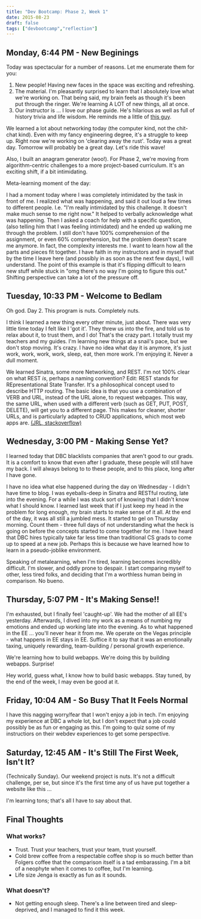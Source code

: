 ```yaml
---
title: "Dev Bootcamp: Phase 2, Week 1"
date: 2015-08-23
draft: false
tags: ["devbootcamp","reflection"]
---
```


## Monday, 6:44 PM - New Beginings
Today was spectacular for a number of reasons. Let me enumerate them for you:

1. New people! Having new faces in the space was exciting and refreshing.
1. The material. I'm pleasantly surprised to learn that I absolutely love what we're working on. That being said, my brain feels as though it's been put through the ringer. We're learning A LOT of new things, all at once.
1. Our instructor is ... I love our phase guide. He's hilarious as well as full of history trivia and life wisdom. He reminds me a little of [this guy](https://www.ted.com/talks/shawn_achor_the_happy_secret_to_better_work?language=en).

We learned a lot about networking today (the computer kind, not the chit-chat kind). Even with my fancy engineering degree, it's a struggle to keep up. Right now we're working on 'clearing away the rust'. Today was a great day. Tomorrow will probably be a great day. Let's ride this wave!

Also, I built an anagram generator (woo!). For Phase 2, we're moving from algorithm-centric challenges to a more project-based curriculum. It's an exciting shift, if a bit intimidating.

Meta-learning moment of the day:

I had a moment today where I was completely intimidated by the task in front of me. I realized what was happening, and said it out loud a few times to different people. I.e. "I'm really intimidated by this challenge. It doesn't make much sense to me right now." It helped to verbally acknowledge what was happening. Then I asked a coach for help with a specific question, (also telling him that I was feeling intimidated) and he ended up walking me through the problem. I still don't have 100% comprehension of the assignment, or even 60% comprehension, but the problem doesn't scare me anymore. In fact, the complexity interests me. I want to learn how all the parts and pieces fit together. I have faith in my instructors and in myself that by the time I leave here (and possibly in as soon as the next few days), I will understand. The point of this example is that it's flipping difficult to learn new stuff while stuck in "omg there's no way I'm going to figure this out." Shifting perspective can take a lot of the pressure off.

## Tuesday, 10:33 PM - Welcome to Bedlam
Oh god. Day 2. This program is nuts. Completely nuts.

I think I learned a new thing every other minute, just about. There was very little time today I felt like I 'got it'. They threw us into the fire, and told us to relax about it, to trust them, and I do! That's the crazy part. I totally trust my teachers and my guides. I'm learning new things at a snail's pace, but we don't stop moving. It's crazy. I have no idea what day it is anymore, it's just work, work, work, work, sleep, eat, then more work. I'm enjoying it. Never a dull moment.

We learned Sinatra, some more Networking, and REST. I'm not 100% clear on what REST *is*, perhaps a naming convention? Edit: REST stands for REpresentational State Transfer. It's a philosophical concept used to describe HTTP routing. The basic idea is that you use a combination of VERB and URL, instead of the URL alone, to request webpages. This way, the same URL, when used with a different verb (such as GET, PUT, POST, DELETE), will get you to a different page. This makes for cleaner, shorter URLs, and is particularly adapted to CRUD applications, which most web apps are. [(JRL, stackoverflow)](https://stackoverflow.com/questions/2441962/what-is-restful-routing)

## Wednesday, 3:00 PM - Making Sense Yet?
I learned today that DBC blacklists companies that aren't good to our grads. It is a comfort to know that even after I graduate, these people will still have my back. I will always belong to to these people, and to this place, long after I have gone.

I have no idea what else happened during the day on Wednesday - I didn't have time to blog. I was eyeballs-deep in Sinatra and RESTful routing, late into the evening. For a while I was stuck sort of knowing that I didn't know what I should know. I learned last week that if I just keep my head in the problem for long enough, my brain starts to make sense of it all. At the end of the day, it was all still a jumbled mess. It started to gel on Thursday morning. Count them - three full days of not understanding what the heck is going on before the concepts started to come together for me. I have heard that DBC hires typically take far less time than traditional CS grads to come up to speed at a new job. Perhaps this is because we have learned how to learn in a pseudo-joblike environment.

Speaking of metalearning, when I'm tired, learning becomes incredibly difficult. I'm slower, and oddly prone to despair. I start comparing myself to other, less tired folks, and deciding that I'm a worthless human being in comparison. No bueno.

## Thursday, 5:07 PM - It's Making Sense!!
I'm exhausted, but I finally feel 'caught-up'. We had the mother of all EE's yesterday. Afterwards, I dived into my work as a means of numbing my emotions and ended up working late into the evening. As to what happened in the EE ... you'll never hear it from me. We operate on the Vegas principle - what happens in EE stays in EE. Suffice it to say that it was an emotionally taxing, uniquely rewarding, team-building / personal growth experience.

We're learning how to build webapps. We're doing this by building webapps. Surprise!

Hey world, guess what, I know how to build basic webapps. Stay tuned, by the end of the week, I may even be good at it.

## Friday, 10:04 AM - So Busy That It Feels Normal
I have this nagging worry/fear that I won't enjoy a job in tech. I'm enjoying my experience at DBC a whole lot, but I don't expect that a job could possibly be as fun or engaging as this. I'm going to quiz some of my instructiors on their webdev experiences to get some perspective.

## Saturday, 12:45 AM - It's Still The First Week, Isn't It?
(Technically Sunday). Our weekend project is nuts. It's not a difficult challenge, per se, but since it's the first time any of us have put together a website like this ...

I'm learning tons; that's all I have to say about that.

## Final Thoughts
### What works?
- Trust. Trust your teachers, trust your team, trust yourself.
- Cold brew coffee from a respectable coffee shop is so much better than Folgers coffee that the comparison itself is a tad embarassing. I'm a bit of a neophyte when it comes to coffee, but I'm learning.
- Life size Jenga is exactly as fun as it sounds.

### What doesn't?
- Not getting enough sleep. There's a line between tired and sleep-deprived, and I managed to find it this week.